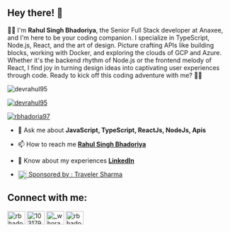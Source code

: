 ## **Hey there!** **👋**

👨‍💻 I'm **Rahul Singh Bhadoriya**, the Senior Full Stack developer at Anaxee, and I'm here to be your coding companion. I specialize in TypeScript, Node.js, React, and the art of design. Picture crafting APIs like building blocks, working with Docker, and exploring the clouds of GCP and Azure. Whether it's the backend rhythm of Node.js or the frontend melody of React, I find joy in turning design ideas into captivating user experiences through code. Ready to kick off this coding adventure with me? 🚀✨


<p align="left"> <img src="https://komarev.com/ghpvc/?username=devrahul95&label=Profile%20views&color=0e75b6&style=flat" alt="devrahul95" /> </p>

<p align="left"> <a href="https://github.com/ryo-ma/github-profile-trophy"><img src="https://github-profile-trophy.vercel.app/?username=dev-rahulbhadoriya" alt="devrahul95" /></a> </p>

<p align="left"> <a href="https://twitter.com/rbhadoria97" target="blank"><img src="https://img.shields.io/twitter/follow/rbhadoria97?logo=twitter&style=for-the-badge" alt="rbhadoria97" /></a> </p>

- 💬 Ask me about **JavaScript, TypeScript, ReactJs, NodeJs, Apis**

- 📫 How to reach me **[Rahul Singh Bhadoriya](https://www.aboutrahul.in)**

- 📄 Know about my experiences **[LinkedIn](https://www.linkedin.com/in/rahulsinghbhadoriya/)**

- <a href="https://travelersharma.com" target="blank"><img align="center" src="https://github.com/dev-rahulbhadoriya/dev-rahulbhadoriya/assets/43443993/ceae899c-f5e3-4fc0-9560-4f5a03b3e67d" height="20" width="20" /> Sponsored by : [Traveler Sharma](https://travelersharma.com)</a>

## Connect with me:

<p align="left">
<a href="https://twitter.com/rbhadoria97" target="blank"><img align="center" src="https://raw.githubusercontent.com/rahuldkjain/github-profile-readme-generator/master/src/images/icons/Social/twitter.svg" alt="rbhadoria97" height="30" width="40" /></a>
<a href="https://stackoverflow.com/users/10317991" target="blank"><img align="center" src="https://raw.githubusercontent.com/rahuldkjain/github-profile-readme-generator/master/src/images/icons/Social/stack-overflow.svg" alt="10317991" height="30" width="40" /></a>
<a href="https://instagram.com/_whorahul" target="blank"><img align="center" src="https://raw.githubusercontent.com/rahuldkjain/github-profile-readme-generator/master/src/images/icons/Social/instagram.svg" alt="_whorahul" height="30" width="40" /></a>
<a href="https://www.hackerrank.com/rbhadoria97" target="blank"><img align="center" src="https://raw.githubusercontent.com/rahuldkjain/github-profile-readme-generator/master/src/images/icons/Social/hackerrank.svg" alt="rbhadoria97" height="30" width="40" /></a>
